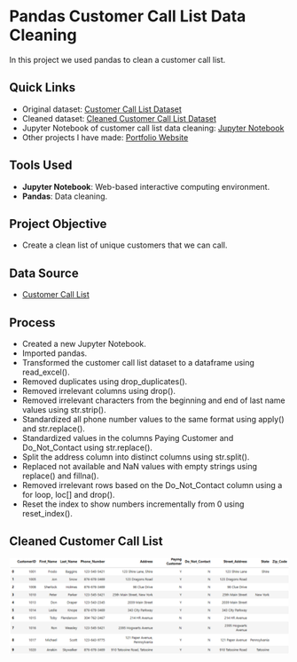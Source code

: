 # Pandas Customer Call List Data Cleaning
In this project we used pandas to clean a customer call list. 

## Quick Links
- Original dataset: [Customer Call List Dataset](customer_call_list.xlsx)
- Cleaned dataset: [Cleaned Customer Call List Dataset](cleaned_customer_call_list)
- Jupyter Notebook of customer call list data cleaning: [Jupyter Notebook](customer_call_list_data_cleaning_project.ipynb)
- Other projects I have made: [Portfolio Website](https://lucashoffschmidt.github.io/)

## Tools Used
- **Jupyter Notebook**: Web-based interactive computing environment. 
- **Pandas**: Data cleaning.

## Project Objective
- Create a clean list of unique customers that we can call. 

## Data Source
- [Customer Call List](customer_call_list.xlsx)

## Process
- Created a new Jupyter Notebook. 
- Imported pandas.
- Transformed the customer call list dataset to a dataframe using read_excel().
- Removed duplicates using drop_duplicates().
- Removed irrelevant columns using drop().
- Removed irrelevant characters from the beginning and end of last name values using str.strip().
- Standardized all phone number values to the same format using apply() and str.replace().
- Standardized values in the columns Paying Customer and Do_Not_Contact using str.replace().
- Split the address column into distinct columns using str.split().
- Replaced not available and NaN values with empty strings using replace() and fillna().
- Removed irrelevant rows based on the Do_Not_Contact column using a for loop, loc[] and drop().
- Reset the index to show numbers incrementally from 0 using reset_index().

## Cleaned Customer Call List
![Cleaned Customer Call List](cleaned_customer_call_list.png)
